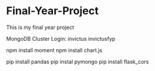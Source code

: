 # Final-Year-Project
This is my final year project

MongoDB Cluster Login:
invictus
invictusfyp

npm install moment
npm install chart.js


pip install pandas
pip instal pymongo
pip install flask_cors
